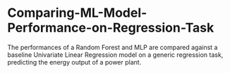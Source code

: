 # Comparing-ML-Model-Performance-on-Regression-Task
The performances of a Random Forest and MLP are compared against a baseline Univariate Linear Regression model on a generic regression task, predicting the energy output of a power plant.
